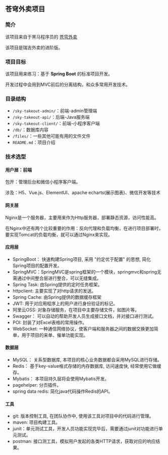## 苍穹外卖项目
### 简介
该项目来自于黑马程序员的 [苍穹外卖](https://www.bilibili.com/video/BV1TP411v7v6)

该项目是瑞吉外卖的进阶版。

### 项目目标
该项目用来练习：基于 **Spring Boot** 的标准项目开发。

开发过程中会用到MVC前后的分离结构，和众多常用开发技术。

### 目录结构
- `/sky-takeout-admin/`：前端-admin管理端
- `/sky-takeout-api/`：后端-Java服务端
- `/sky-takeout-client/`：前端-小程序客户端
- `/db/`：数据库内容
- `/files/`：一些其他可能有用的文件文件
- `README.md`：项目介绍

### 技术选型
#### 用户层：前端
包开：管理后台和微信小程序客户端。

涉及：H5、Vue.js、ElementUI、apache echarts(展示图表)、微信开发等技术

#### 网关层
Nginx是一个服务器，主要用来作为Http服务器，部署静态资源，访问性能高。

在Nginx中还有两个比较重要的作用：反向代理和负载均衡，在进行项目部署时，要实现Tomcat的负载均衡，就可以通过Nginx来实现。

#### 应用层
- SpringBoot： 快速构建Spring项目, 采用 "约定优于配置" 的思想, 简化Spring项目的配置开发。
- SpringMVC：SpringMVC是spring框架的一个模块，springmvc和spring无需通过中间整合层进行整合，可以无缝集成。
- Spring Task:  由Spring提供的定时任务框架。
- httpclient:  主要实现了对http请求的发送。
- Spring Cache:  由Spring提供的数据缓存框架
- JWT:  用于对应用程序上的用户进行身份验证的标记。
- 阿里云OSS:  对象存储服务，在项目中主要存储文件，如图片等。
- Swagger： 可以自动的帮助开发人员生成接口文档，并对接口进行测试。
- POI:  封装了对Excel表格的常用操作。
- WebSocket: 一种通信网络协议，使客户端和服务器之间的数据交换更加简单，用于项目的来单、催单功能实现。


#### 数据层
- MySQL： 关系型数据库, 本项目的核心业务数据都会采用MySQL进行存储。
- Redis： 基于key-value格式存储的内存数据库, 访问速度快, 经常使用它做缓存。
- Mybatis： 本项目持久层将会使用Mybatis开发。
- pagehelper:  分页插件。
- spring data redis:  简化java代码操作Redis的API。


#### 工具
- git: 版本控制工具, 在团队协作中, 使用该工具对项目中的代码进行管理。
- maven: 项目构建工具。
- junit：单元测试工具，开发人员功能实现完毕后，需要通过junit对功能进行单元测试。
- postman:  接口测工具，模拟用户发起的各类HTTP请求，获取对应的响应结果。
